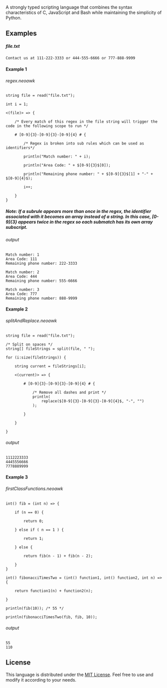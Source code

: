 A strongly typed scripting language that combines the syntax characteristics of C, JavaScript and Bash while maintaining the simplicity of Python.

## Examples

 ##### file.txt
```nawk
Contact us at 111-222-3333 or 444-555-6666 or 777-888-9999
```

#### Example 1
###### regex.neoawk
```nawk
string file = read("file.txt");

int i = 1;

<(file)> => {

    /* Every match of this regex in the file string will trigger the code in the following scope to run */
    
    # [0-9]{3}-[0-9]{3}-[0-9]{4} # { 
    
    	/* Regex is broken into sub rules which can be used as identifiers*/
        
        println("Match number: " + i);
        
        println("Area Code: " + $[0-9]{3}$[0]);
        
        println("Remaining phone number: " + $[0-9]{3}$[1] + "-" + $[0-9]{4}$);
        
        i++;
        
    }
}
```
##### Note: If a subrule appears more than once in the regex, the identifier associated with it becomes an array instead of a string. In this case, [0-9]{3} appears twice in the regex so each submatch has its own array subscript.
###### output
```nawk
Match number: 1
Area Code: 111
Remaining phone number: 222-3333

Match number: 2
Area Code: 444
Remaining phone number: 555-6666

Match number: 3
Area Code: 777
Remaining phone number: 888-9999
```
#### Example 2
###### splitAndReplace.neoawk
```nawk
string file = read("file.txt");

/* Split on spaces */
string[] fileStrings = split(file, " ");

for (i:size(fileStrings)) {

    string current = fileStrings[i];

    <(current)> => {

        # [0-9]{3}-[0-9]{3}-[0-9]{4} # {

			/* Remove all dashes and print */
            println(
                replace($[0-9]{3}-[0-9]{3}-[0-9]{4}$, "-", "")
            );

        }

    }

}
```
###### output
```nawk
1112223333
4445556666
7778889999
```
#### Example 3
###### firstClassFunctions.neoawk
```nawk
int() fib = (int n) => {

    if (n == 0) {
    
        return 0;
        
    } else if ( n == 1 ) {
    
        return 1;
        
    } else {
    
        return fib(n - 1) + fib(n - 2);
        
    }
}

int() fibonacciTimesTwo = (int() function1, int() function2, int n) => {

    return function1(n) + function2(n);
    
}

println(fib(10)); /* 55 */

println(fibonacciTimesTwo(fib, fib, 10));
```
###### output
```nawk
55 
110
```

## License

This language is distributed under the [MIT License](LICENSE). Feel free to use and modify it according to your needs.
